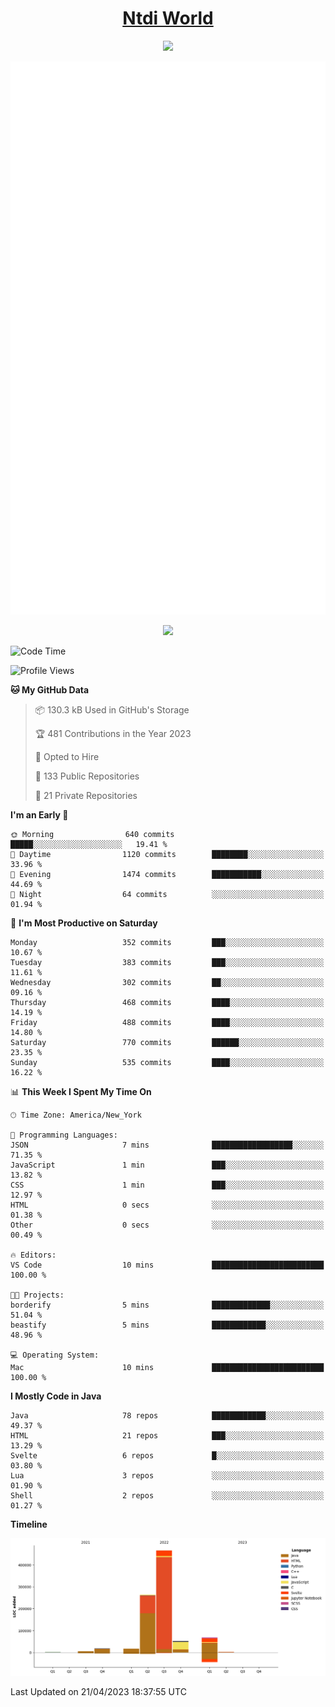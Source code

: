 <h1 align="center"><a href="https://www.ntdi.world">Ntdi World</a></h1>
<p align="center">
  <a href="https://github.com/n-tdi"><img src="https://readme-typing-svg.herokuapp.com?lines=FullStack+Developer;Web+Developer;Open-Source+Enthusiast;Java+Developer;Spigot-API%20Developer;&center=true&width=500&height=50"></a>
</p>

<div align="center">
  <img src="/github-metrics.svg"></img>
  
  <img src="https://komarev.com/ghpvc/?username=n-tdi&color=green"></img>
</div>

<!-- May use later.. idk -->
<!-- <a href="http://www.github.com/n-tdi"><img src="https://github-readme-stats.vercel.app/api?username=n-tdi&show_icons=true&hide=&count_private=true&title_color=0891b2&text_color=ffffff&icon_color=0891b2&bg_color=1c1917&hide_border=true&show_icons=true" alt="n-tdi's GitHub stats" /></a> -->

<!--START_SECTION:waka-->
![Code Time](http://img.shields.io/badge/Code%20Time-235%20hrs%2011%20mins-blue)

![Profile Views](http://img.shields.io/badge/Profile%20Views-1-blue)

**🐱 My GitHub Data** 

> 📦 130.3 kB Used in GitHub's Storage 
 > 
> 🏆 481 Contributions in the Year 2023
 > 
> 💼 Opted to Hire
 > 
> 📜 133 Public Repositories 
 > 
> 🔑 21 Private Repositories 
 > 
**I'm an Early 🐤** 

```text
🌞 Morning                640 commits         █████░░░░░░░░░░░░░░░░░░░░   19.41 % 
🌆 Daytime                1120 commits        ████████░░░░░░░░░░░░░░░░░   33.96 % 
🌃 Evening                1474 commits        ███████████░░░░░░░░░░░░░░   44.69 % 
🌙 Night                  64 commits          ░░░░░░░░░░░░░░░░░░░░░░░░░   01.94 % 
```
📅 **I'm Most Productive on Saturday** 

```text
Monday                   352 commits         ███░░░░░░░░░░░░░░░░░░░░░░   10.67 % 
Tuesday                  383 commits         ███░░░░░░░░░░░░░░░░░░░░░░   11.61 % 
Wednesday                302 commits         ██░░░░░░░░░░░░░░░░░░░░░░░   09.16 % 
Thursday                 468 commits         ████░░░░░░░░░░░░░░░░░░░░░   14.19 % 
Friday                   488 commits         ████░░░░░░░░░░░░░░░░░░░░░   14.80 % 
Saturday                 770 commits         ██████░░░░░░░░░░░░░░░░░░░   23.35 % 
Sunday                   535 commits         ████░░░░░░░░░░░░░░░░░░░░░   16.22 % 
```


📊 **This Week I Spent My Time On** 

```text
🕑︎ Time Zone: America/New_York

💬 Programming Languages: 
JSON                     7 mins              ██████████████████░░░░░░░   71.35 % 
JavaScript               1 min               ███░░░░░░░░░░░░░░░░░░░░░░   13.82 % 
CSS                      1 min               ███░░░░░░░░░░░░░░░░░░░░░░   12.97 % 
HTML                     0 secs              ░░░░░░░░░░░░░░░░░░░░░░░░░   01.38 % 
Other                    0 secs              ░░░░░░░░░░░░░░░░░░░░░░░░░   00.49 % 

🔥 Editors: 
VS Code                  10 mins             █████████████████████████   100.00 % 

🐱‍💻 Projects: 
borderify                5 mins              █████████████░░░░░░░░░░░░   51.04 % 
beastify                 5 mins              ████████████░░░░░░░░░░░░░   48.96 % 

💻 Operating System: 
Mac                      10 mins             █████████████████████████   100.00 % 
```

**I Mostly Code in Java** 

```text
Java                     78 repos            ████████████░░░░░░░░░░░░░   49.37 % 
HTML                     21 repos            ███░░░░░░░░░░░░░░░░░░░░░░   13.29 % 
Svelte                   6 repos             █░░░░░░░░░░░░░░░░░░░░░░░░   03.80 % 
Lua                      3 repos             ░░░░░░░░░░░░░░░░░░░░░░░░░   01.90 % 
Shell                    2 repos             ░░░░░░░░░░░░░░░░░░░░░░░░░   01.27 % 
```



**Timeline**

![Lines of Code chart](https://raw.githubusercontent.com/n-tdi/n-tdi/main/assets/bar_graph.png)


 Last Updated on 21/04/2023 18:37:55 UTC
<!--END_SECTION:waka-->
